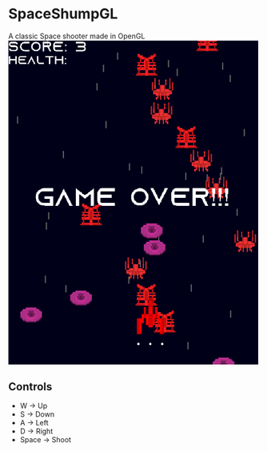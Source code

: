# SpaceShumpGL
A classic Space shooter made in OpenGL
<img src="spaceShumpDemoImg.PNG" width = "500"></img>
## Controls
- W -> Up
- S -> Down
- A -> Left
- D -> Right
- Space -> Shoot
